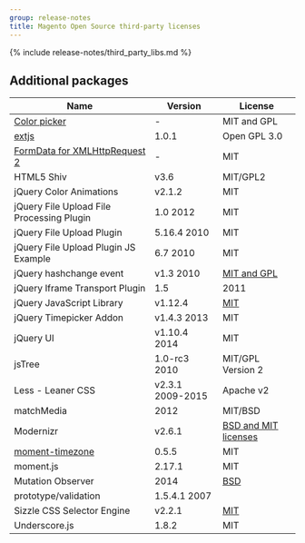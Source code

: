 ```yaml
---
group: release-notes
title: Magento Open Source third-party licenses
---
```


<!-- The 'packages' variable contains the 'packages' node of the '_data/codebase/v2_3/open-source/composer_lock.json' file
{% assign packages = site.data.codebase.v2_3.open-source.composer_lock.packages %} -->

<!-- The 'packages-dev' variable contains the 'packages-dev' node of the '_data/codebase/v2_3/open-source/composer_lock.json' file
{% assign packages-dev = site.data.codebase.v2_3.open-source.composer_lock.packages-dev %} -->

<!-- The edition variable contains `ce` value from the the _data/var.yml file
{% assign edition = site.data.var.ce %} -->

{% include release-notes/third_party_libs.md %}

## Additional packages

|Name | Version | License |
|--- | --- | --- |
|[Color picker](https://www.eyecon.ro) | - | MIT and GPL|
|[extjs](https://www.sencha.com/) | 1.0.1| Open GPL 3.0 |
|[FormData for XMLHttpRequest 2](https://gist.github.com/Rob--W/8b5adedd84c0d36aba64) |-| MIT|
|HTML5 Shiv | v3.6 | MIT/GPL2|
|jQuery Color Animations | v2.1.2 | MIT|
|jQuery File Upload File Processing Plugin | 1.0 2012 | MIT|
|jQuery File Upload Plugin | 5.16.4 2010 | MIT|
|jQuery File Upload Plugin JS Example | 6.7 2010 | MIT|
|jQuery hashchange event | v1.3 2010 | [MIT and GPL](http://benalman.com/about/license/)|
|jQuery Iframe Transport Plugin | 1.5| 2011|
|jQuery JavaScript Library | v1.12.4 | [MIT](http://jquery.org/license)|
|jQuery Timepicker Addon | v1.4.3 2013 | MIT|
|jQuery UI | v1.10.4 2014 |  MIT|
|jsTree | 1.0-rc3 2010 | MIT/GPL Version 2|
|Less - Leaner CSS | v2.3.1 2009-2015 | Apache v2|
|matchMedia | 2012 | MIT/BSD|
|Modernizr | v2.6.1 | [BSD and MIT licenses](https://www.modernizr.com/license/)|
|[moment-timezone](https://github.com/moment/moment-timezone) |  0.5.5 | MIT |
|moment.js | 2.17.1 | MIT|
|Mutation Observer | 2014 | [BSD](http://polymer.github.io/LICENSE.txt)|
|prototype/validation | 1.5.4.1 2007 |
|Sizzle CSS Selector Engine | v2.2.1 | [MIT](http://jquery.org/license)|
|Underscore.js | 1.8.2 | MIT|